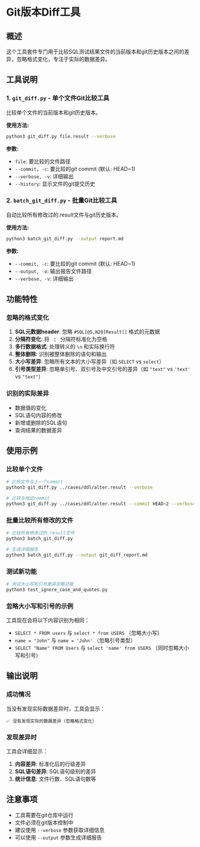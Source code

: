 # Git版本Diff工具

## 概述

这个工具套件专门用于比较SQL测试结果文件的当前版本和git历史版本之间的差异，忽略格式变化，专注于实际的数据差异。

## 工具说明

### 1. `git_diff.py` - 单个文件Git比较工具
比较单个文件的当前版本和git历史版本。

**使用方法:**
```bash
python3 git_diff.py file.result --verbose
```

**参数:**
- `file`: 要比较的文件路径
- `--commit, -c`: 要比较的git commit (默认: HEAD~1)
- `--verbose, -v`: 详细输出
- `--history`: 显示文件的git提交历史

### 2. `batch_git_diff.py` - 批量Git比较工具
自动比较所有修改过的.result文件与git历史版本。

**使用方法:**
```bash
python3 batch_git_diff.py --output report.md
```

**参数:**
- `--commit, -c`: 要比较的git commit (默认: HEAD~1)
- `--output, -o`: 输出报告文件路径
- `--verbose, -v`: 详细输出

## 功能特性

### 忽略的格式变化
1. **SQL元数据header**: 忽略 `#SQL[@5,N20]Result[]` 格式的元数据
2. **分隔符变化**: 将 `  ¦  ` 分隔符标准化为空格
3. **多行数据格式**: 处理转义的 `\n` 和实际换行符
4. **整体删除**: 识别被整体删除的语句和输出
5. **大小写差异**: 忽略所有文本的大小写差异（如 `SELECT` vs `select`）
6. **引号类型差异**: 忽略单引号、双引号及中文引号的差异（如 `"text"` vs `'text'` vs `"text"`）

### 识别的实际差异
- 数据值的变化
- SQL语句内容的修改
- 新增或删除的SQL语句
- 查询结果的数据差异

## 使用示例

### 比较单个文件
```bash
# 比较文件与上一个commit
python3 git_diff.py ../cases/ddl/alter.result --verbose

# 比较与指定commit
python3 git_diff.py ../cases/ddl/alter.result --commit HEAD~2 --verbose
```

### 批量比较所有修改的文件
```bash
# 比较所有修改过的.result文件
python3 batch_git_diff.py

# 生成详细报告
python3 batch_git_diff.py --output git_diff_report.md
```

### 测试新功能
```bash
# 测试大小写和引号差异忽略功能
python3 test_ignore_case_and_quotes.py
```

### 忽略大小写和引号的示例
工具现在会将以下内容识别为相同：
- `SELECT * FROM users` 与 `select * from USERS` （忽略大小写）
- `name = "John"` 与 `name = 'John'` （忽略引号类型）
- `SELECT "Name" FROM Users` 与 `select 'name' from USERS` （同时忽略大小写和引号）

## 输出说明

### 成功情况
当没有发现实际数据差异时，工具会显示：
```
✅ 没有发现实际的数据差异（忽略格式变化）
```

### 发现差异时
工具会详细显示：
1. **内容差异**: 标准化后的行级差异
2. **SQL语句差异**: SQL语句级别的差异
3. **统计信息**: 文件行数、SQL语句数等

## 注意事项

- 工具需要在git仓库中运行
- 文件必须在git版本控制中
- 建议使用 `--verbose` 参数获取详细信息
- 可以使用 `--output` 参数生成详细报告
